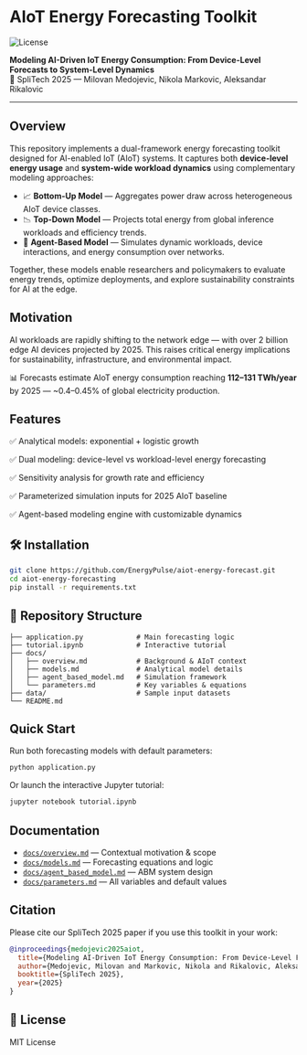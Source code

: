 # AIoT Energy Forecasting Toolkit  
![License](https://img.shields.io/badge/License-MIT%20with%20Citation%20Clause-blue)

**Modeling AI-Driven IoT Energy Consumption: From Device-Level Forecasts to System-Level Dynamics**  
📄 SpliTech 2025 — Milovan Medojevic, Nikola Markovic, Aleksandar Rikalovic

---

##  Overview

This repository implements a dual-framework energy forecasting toolkit designed for AI-enabled IoT (AIoT) systems. It captures both **device-level energy usage** and **system-wide workload dynamics** using complementary modeling approaches:

- 📈 **Bottom-Up Model** — Aggregates power draw across heterogeneous AIoT device classes.
- 📉 **Top-Down Model** — Projects total energy from global inference workloads and efficiency trends.
- 🤖 **Agent-Based Model** — Simulates dynamic workloads, device interactions, and energy consumption over networks.

Together, these models enable researchers and policymakers to evaluate energy trends, optimize deployments, and explore sustainability constraints for AI at the edge.



##  Motivation

AI workloads are rapidly shifting to the network edge — with over 2 billion edge AI devices projected by 2025. This raises critical energy implications for sustainability, infrastructure, and environmental impact.

 📊 Forecasts estimate AIoT energy consumption reaching **112–131 TWh/year** by 2025 — ~0.4–0.45% of global electricity production.


##  Features

✅ Analytical models: exponential + logistic growth

✅ Dual modeling: device-level vs workload-level energy forecasting

✅ Sensitivity analysis for growth rate and efficiency

✅ Parameterized simulation inputs for 2025 AIoT baseline

✅ Agent-based modeling engine with customizable dynamics




## 🛠️ Installation

```bash
git clone https://github.com/EnergyPulse/aiot-energy-forecast.git
cd aiot-energy-forecasting
pip install -r requirements.txt
```

## 📂 Repository Structure

```
├── application.py             # Main forecasting logic
├── tutorial.ipynb             # Interactive tutorial
├── docs/
│   ├── overview.md            # Background & AIoT context
│   ├── models.md              # Analytical model details
│   ├── agent_based_model.md   # Simulation framework
│   └── parameters.md          # Key variables & equations
├── data/                      # Sample input datasets
└── README.md
```

##  Quick Start

Run both forecasting models with default parameters:

```bash
python application.py
```

Or launch the interactive Jupyter tutorial:

```bash
jupyter notebook tutorial.ipynb
```

## Documentation

* [`docs/overview.md`](docs/overview.md) — Contextual motivation & scope
* [`docs/models.md`](docs/models.md) — Forecasting equations and logic
* [`docs/agent_based_model.md`](docs/agent_based_model.md) — ABM system design
* [`docs/parameters.md`](docs/parameters.md) — All variables and default values

## Citation

Please cite our SpliTech 2025 paper if you use this toolkit in your work:

```bibtex
@inproceedings{medojevic2025aiot,
  title={Modeling AI-Driven IoT Energy Consumption: From Device-Level Forecasts to System-Level Dynamics},
  author={Medojevic, Milovan and Markovic, Nikola and Rikalovic, Aleksandar},
  booktitle={SpliTech 2025},
  year={2025}
}
```

## 📄 License

MIT License


